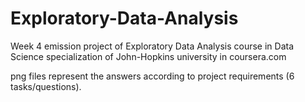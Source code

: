 # Exploratory-Data-Analysis
Week 4 emission project of Exploratory Data Analysis course in Data Science specialization of John-Hopkins university in coursera.com

png files represent the answers according to project requirements (6 tasks/questions).
